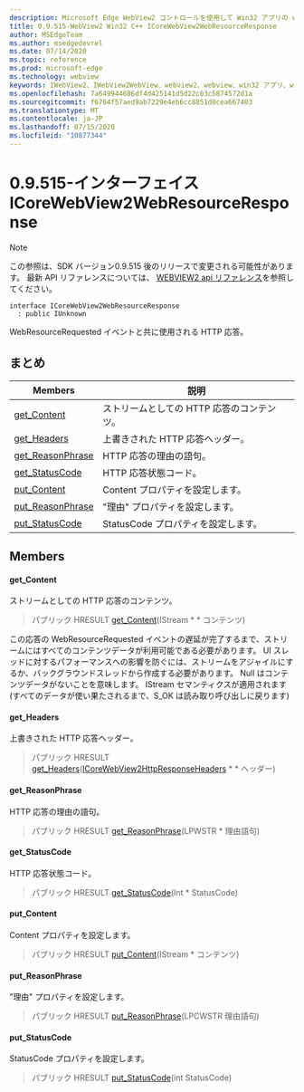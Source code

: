 ```yaml
---
description: Microsoft Edge WebView2 コントロールを使用して Win32 アプリの web コンテンツをホストする
title: 0.9.515-WebView2 Win32 C++ ICoreWebView2WebResourceResponse
author: MSEdgeTeam
ms.author: msedgedevrel
ms.date: 07/14/2020
ms.topic: reference
ms.prod: microsoft-edge
ms.technology: webview
keywords: IWebView2、IWebView2WebView、webview2、webview、win32 アプリ、win32、edge、ICoreWebView2、ICoreWebView2Controller、browser control、edge html
ms.openlocfilehash: 7a649944686df4d425141d5d22c03c5874572d1a
ms.sourcegitcommit: f6764f57aed9ab7229e4eb6cc8851d0cea667403
ms.translationtype: MT
ms.contentlocale: ja-JP
ms.lasthandoff: 07/15/2020
ms.locfileid: "10877344"
---
```

# 0.9.515-インターフェイス ICoreWebView2WebResourceResponse 

> [!NOTE]
> この参照は、SDK バージョン0.9.515 後のリリースで変更される可能性があります。 最新 API リファレンスについては、 [WEBVIEW2 api リファレンス](../../../webview2-api-reference.md)を参照してください。

```
interface ICoreWebView2WebResourceResponse
  : public IUnknown
```

WebResourceRequested イベントと共に使用される HTTP 応答。

## まとめ

 Members                        | 説明
--------------------------------|---------------------------------------------
[get_Content](#get_content) | ストリームとしての HTTP 応答のコンテンツ。
[get_Headers](#get_headers) | 上書きされた HTTP 応答ヘッダー。
[get_ReasonPhrase](#get_reasonphrase) | HTTP 応答の理由の語句。
[get_StatusCode](#get_statuscode) | HTTP 応答状態コード。
[put_Content](#put_content) | Content プロパティを設定します。
[put_ReasonPhrase](#put_reasonphrase) | "理由" プロパティを設定します。
[put_StatusCode](#put_statuscode) | StatusCode プロパティを設定します。

## Members

#### get_Content 

ストリームとしての HTTP 応答のコンテンツ。

> パブリック HRESULT [get_Content](#get_content)(IStream * * コンテンツ)

この応答の WebResourceRequested イベントの遅延が完了するまで、ストリームにはすべてのコンテンツデータが利用可能である必要があります。 UI スレッドに対するパフォーマンスへの影響を防ぐには、ストリームをアジャイルにするか、バックグラウンドスレッドから作成する必要があります。 Null はコンテンツデータがないことを意味します。 IStream セマンティクスが適用されます (すべてのデータが使い果たされるまで、S_OK は読み取り呼び出しに戻ります)

#### get_Headers 

上書きされた HTTP 応答ヘッダー。

> パブリック HRESULT [get_Headers](#get_headers)([ICoreWebView2HttpResponseHeaders](icorewebview2httpresponseheaders.md) * * ヘッダー)

#### get_ReasonPhrase 

HTTP 応答の理由の語句。

> パブリック HRESULT [get_ReasonPhrase](#get_reasonphrase)(LPWSTR * 理由語句)

#### get_StatusCode 

HTTP 応答状態コード。

> パブリック HRESULT [get_StatusCode](#get_statuscode)(Int * StatusCode)

#### put_Content 

Content プロパティを設定します。

> パブリック HRESULT [put_Content](#put_content)(IStream * コンテンツ)

#### put_ReasonPhrase 

"理由" プロパティを設定します。

> パブリック HRESULT [put_ReasonPhrase](#put_reasonphrase)(LPCWSTR 理由語句)

#### put_StatusCode 

StatusCode プロパティを設定します。

> パブリック HRESULT [put_StatusCode](#put_statuscode)(int StatusCode)

